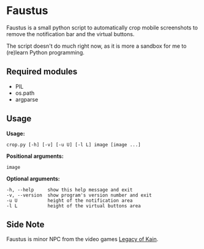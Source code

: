# Faustus

Faustus is a small python script to automatically crop mobile screenshots to
remove the notification bar and the virtual buttons.

The script doesn't do much right now, as it is more a sandbox for me to
(re)learn Python programming.

## Required modules

+ PIL
+ os.path
+ argparse

## Usage

__Usage:__

    crop.py [-h] [-v] [-u U] [-l L] image [image ...]

__Positional arguments:__

    image

__Optional arguments:__

    -h, --help     show this help message and exit  
    -v, --version  show program's version number and exit  
    -u U           height of the notification area  
    -l L           height of the virtual buttons area

## Side Note

Faustus is minor NPC from the video games
[Legacy of Kain](https://en.wikipedia.org/wiki/Legacy_of_Kain).
